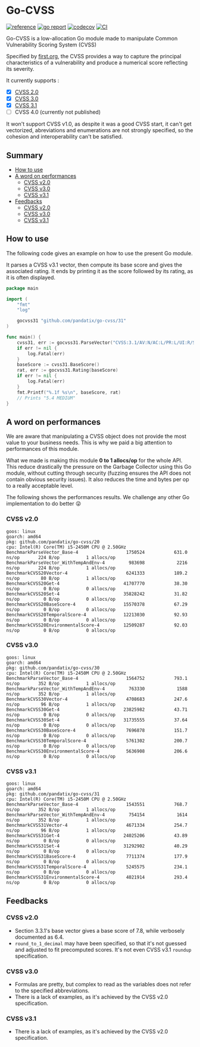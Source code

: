 # Go-CVSS

[![reference](https://godoc.org/github.com/pandatix/go-cvss/v5?status.svg=)](https://pkg.go.dev/github.com/pandatix/go-cvss)
[![go report](https://goreportcard.com/badge/github.com/pandatix/go-cvss)](https://goreportcard.com/report/github.com/pandatix/go-cvss)
[![codecov](https://codecov.io/gh/pandatix/go-cvss/branch/master/graph/badge.svg)](https://codecov.io/gh/pandatix/go-cvss)
[![CI](https://github.com/pandatix/go-cvss/actions/workflows/ci.yaml/badge.svg)](https://github.com/pandatix/go-cvss/actions?query=workflow%3Aci+)

Go-CVSS is a low-allocation Go module made to manipulate Common Vulnerability Scoring System (CVSS)

Specified by [first.org](https://www.first.org/cvss/), the CVSS provides a way to capture the principal characteristics of a vulnerability and produce a numerical score reflecting its severity.

It currently supports :
 - [X] [CVSS 2.0](https://www.first.org/cvss/v2/guide)
 - [X] [CVSS 3.0](https://www.first.org/cvss/v3.0/specification-document)
 - [X] [CVSS 3.1](https://www.first.org/cvss/v3.1/specification-document)
 - [ ] CVSS 4.0 (currently not published)

It won't support CVSS v1.0, as despite it was a good CVSS start, it can't get vectorized, abreviations and enumerations are not strongly specified, so the cohesion and interoperability can't be satisfied.

## Summary

 - [How to use](#how-to-use)
 - [A word on performances](#a-word-on-performances)
   - [CVSS v2.0](#cvss-v20)
   - [CVSS v3.0](#cvss-v30)
   - [CVSS v3.1](#cvss-v31)
 - [Feedbacks](#feedbacks)
   - [CVSS v2.0](#cvss-v20-1)
   - [CVSS v3.0](#cvss-v30-1)
   - [CVSS v3.1](#cvss-v31-1)

## How to use

The following code gives an example on how to use the present Go module.

It parses a CVSS v3.1 vector, then compute its base score and gives the associated rating.
It ends by printing it as the score followed by its rating, as it is often displayed.

```go
package main

import (
	"fmt"
	"log"

	gocvss31 "github.com/pandatix/go-cvss/31"
)

func main() {
	cvss31, err := gocvss31.ParseVector("CVSS:3.1/AV:N/AC:L/PR:L/UI:R/S:C/C:L/I:L/A:N")
	if err != nil {
		log.Fatal(err)
	}
	baseScore := cvss31.BaseScore()
	rat, err := gocvss31.Rating(baseScore)
	if err != nil {
		log.Fatal(err)
	}
	fmt.Printf("%.1f %s\n", baseScore, rat)
	// Prints "5.4 MEDIUM"
}
```

## A word on performances

We are aware that manipulating a CVSS object does not provide the most value to your business needs.
This is why we paid a big attention to performances of this module.

What we made is making this module **0 to 1 allocs/op** for the whole API.
This reduce drastically the pressure on the Garbage Collector using this Go module, without cutting through security (fuzzing ensures the API does not contain obvious security issues). It also reduces the time and bytes per op to a really acceptable level.

The following shows the performances results.
We challenge any other Go implementation to do better :stuck_out_tongue_winking_eye:

### CVSS v2.0

```
goos: linux
goarch: amd64
pkg: github.com/pandatix/go-cvss/20
cpu: Intel(R) Core(TM) i5-2450M CPU @ 2.50GHz
BenchmarkParseVector_Base-4                  1750524           631.0 ns/op       224 B/op          1 allocs/op
BenchmarkParseVector_WithTempAndEnv-4         983698            2216 ns/op       224 B/op          1 allocs/op
BenchmarkCVSS20Vector-4                      6241333           189.2 ns/op        80 B/op          1 allocs/op
BenchmarkCVSS20Get-4                        41707770           38.30 ns/op         0 B/op          0 allocs/op
BenchmarkCVSS20Set-4                        35828242           31.82 ns/op         0 B/op          0 allocs/op
BenchmarkCVSS20BaseScore-4                  15570378           67.29 ns/op         0 B/op          0 allocs/op
BenchmarkCVSS20TemporalScore-4              12213030           92.93 ns/op         0 B/op          0 allocs/op
BenchmarkCVSS20EnvironmentalScore-4         12509287           92.03 ns/op         0 B/op          0 allocs/op
```

### CVSS v3.0

```
goos: linux
goarch: amd64
pkg: github.com/pandatix/go-cvss/30
cpu: Intel(R) Core(TM) i5-2450M CPU @ 2.50GHz
BenchmarkParseVector_Base-4                  1564752           793.1 ns/op       352 B/op          1 allocs/op
BenchmarkParseVector_WithTempAndEnv-4         763330            1588 ns/op       352 B/op          1 allocs/op
BenchmarkCVSS30Vector-4                      4708683           247.6 ns/op        96 B/op          1 allocs/op
BenchmarkCVSS30Get-4                        23825982           43.71 ns/op         0 B/op          0 allocs/op
BenchmarkCVSS30Set-4                        31735555           37.64 ns/op         0 B/op          0 allocs/op
BenchmarkCVSS30BaseScore-4                   7696878           151.7 ns/op         0 B/op          0 allocs/op
BenchmarkCVSS30TemporalScore-4               5761302           200.7 ns/op         0 B/op          0 allocs/op
BenchmarkCVSS30EnvironmentalScore-4          5636908           206.6 ns/op         0 B/op          0 allocs/op
```

### CVSS v3.1

```
goos: linux
goarch: amd64
pkg: github.com/pandatix/go-cvss/31
cpu: Intel(R) Core(TM) i5-2450M CPU @ 2.50GHz
BenchmarkParseVector_Base-4                  1543551           768.7 ns/op       352 B/op          1 allocs/op
BenchmarkParseVector_WithTempAndEnv-4         754154            1614 ns/op       352 B/op          1 allocs/op
BenchmarkCVSS31Vector-4                      4671334           254.7 ns/op        96 B/op          1 allocs/op
BenchmarkCVSS31Get-4                        24025206           43.89 ns/op         0 B/op          0 allocs/op
BenchmarkCVSS31Set-4                        31292902           40.29 ns/op         0 B/op          0 allocs/op
BenchmarkCVSS31BaseScore-4                   7711374           177.9 ns/op         0 B/op          0 allocs/op
BenchmarkCVSS31TemporalScore-4               5245575           234.1 ns/op         0 B/op          0 allocs/op
BenchmarkCVSS31EnvironmentalScore-4          4021914           293.4 ns/op         0 B/op          0 allocs/op
```

## Feedbacks

### CVSS v2.0

 - Section 3.3.1's base vector gives a base score of 7.8, while verbosely documented as 6.4.
 - `round_to_1_decimal` may have been specified, so that it's not guessed and adjusted to fit precomputed scores. It's not even CVSS v3.1 `roundup` specification.

### CVSS v3.0

 - Formulas are pretty, but complex to read as the variables does not refer to the specified abbreviations.
 - There is a lack of examples, as it's achieved by the CVSS v2.0 specification.

### CVSS v3.1

 - There is a lack of examples, as it's achieved by the CVSS v2.0 specification.
